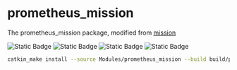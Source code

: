 # prometheus_mission

The prometheus_mission package, modified from [mission](https://github.com/amov-lab/Prometheus/tree/v1.1/Modules/mission)

![Static Badge](https://img.shields.io/badge/ROS-noetic-22314E?logo=ros)
![Static Badge](https://img.shields.io/badge/C%2B%2B-14-00599C?logo=cplusplus)
![Static Badge](https://img.shields.io/badge/Python-3.8.10-3776AB?logo=python)
![Static Badge](https://img.shields.io/badge/Ubuntu-20.04.6-E95420?logo=ubuntu)

```bash
catkin_make install --source Modules/prometheus_mission --build build/prometheus_mission
```

